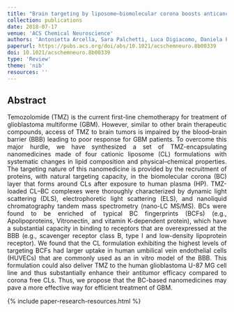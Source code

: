 ```yaml
---
title: "Brain targeting by liposome–biomolecular corona boosts anticancer efficacy of temozolomide in glioblastoma cells"
collection: publications
date: 2018-07-17
venue: 'ACS Chemical Neuroscience'
authors: 'Antonietta Arcella, Sara Palchetti, Luca Digiacomo, Daniela Pozzi, Anna Laura Capriotti, Luigi Frati, Maria Antonietta Oliva, Georgia Tsaouli, Rossella Rota, Isabella Screpanti, Morteza Mahmoudi, Giulio Caracciolo'
paperurl: https://pubs.acs.org/doi/abs/10.1021/acschemneuro.8b00339
doi: 10.1021/acschemneuro.8b00339
type: 'Review'
theme: 'nib'
resources: ''
---
```


<h2> Abstract </h2>
<p align= "justify">
Temozolomide (TMZ) is the current first-line chemotherapy for treatment of glioblastoma multiforme (GBM). However, similar to other brain therapeutic compounds, access of TMZ to brain tumors is impaired by the blood–brain barrier (BBB) leading to poor response for GBM patients. To overcome this major hurdle, we have synthesized a set of TMZ-encapsulating nanomedicines made of four cationic liposome (CL) formulations with systematic changes in lipid composition and physical–chemical properties. The targeting nature of this nanomedicine is provided by the recruitment of proteins, with natural targeting capacity, in the biomolecular corona (BC) layer that forms around CLs after exposure to human plasma (HP). TMZ-loaded CL–BC complexes were thoroughly characterized by dynamic light scattering (DLS), electrophoretic light scattering (ELS), and nanoliquid chromatography tandem mass spectrometry (nano-LC MS/MS). BCs were found to be enriched of typical BC fingerprints (BCFs) (e.g., Apolipoproteins, Vitronectin, and vitamin K-dependent protein), which have a substantial capacity in binding to receptors that are overexpressed at the BBB (e.g., scavenger receptor class B, type I and low-density lipoprotein receptor). We found that the CL formulation exhibiting the highest levels of targeting BCFs had larger uptake in human umbilical vein endothelial cells (HUVECs) that are commonly used as an in vitro model of the BBB. This formulation could also deliver TMZ to the human glioblastoma U-87 MG cell line and thus substantially enhance their antitumor efficacy compared to corona free CLs. Thus, we propose that the BC-based nanomedicines may pave a more effective way for efficient treatment of GBM.

{% include paper-research-resources.html %}
